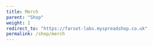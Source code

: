 ```yaml
---
title: Merch
parent: "Shop"
weight: 1
redirect_to: "https://farset-labs.myspreadshop.co.uk"
permalink: /shop/merch
---
```

